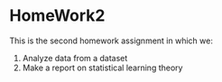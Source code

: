 # HomeWork2
This is the second homework assignment in which we:
1. Analyze data from a dataset
2. Make a report on statistical learning theory
